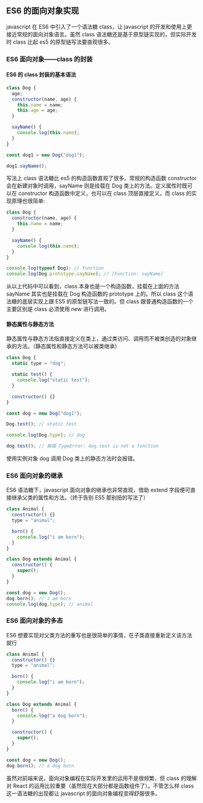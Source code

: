 ## ES6 的面向对象实现

javascript 在 ES6 中引入了一个语法糖 class，让 javascript 的开发和使用上更接近常规的面向对象语言。虽然 class 语法糖还是基于原型链实现的，但实际开发时 class 比起 es5 的原型链写法要直观很多。

### ES6 面向对象——class 的封装

#### ES6 的 class 封装的基本语法

```javascript
class Dog {
  age;
  constructor(name, age) {
    this.name = name;
    this.age = age;
  }

  sayName() {
    console.log(this.name);
  }
}

const dog1 = new Dog("dog1");

dog1.sayName();
```

写法上 class 语法糖比 es5 的构造函数直观了很多。常规的构造函数 constructor 会在新建对象时调用，sayName 则是挂载在 Dog 类上的方法。定义属性时既可以在 constructor 构造函数中定义，也可以在 class 顶层直接定义。而 class 的实现原理也很简单:

```javascript
class Dog {
  constructor(name, age) {
    this.name = name;
  }

  sayName() {
    console.log(this.name);
  }
}

console.log(typeof Dog); // function
console.log(Dog.prototype.sayName); // [Function: sayName]
```

从以上代码中可以看到，class 本身也是一个构造函数，挂载在上面的方法 sayName 其实也是挂载在 Dog 构造函数的 prototype 上的。所以 class 这个语法糖的底层实现上跟 ES5 的原型链写法一致的。但 class 跟普通构造函数的一个主要区别是 class 必须使用 new 进行调用。

#### 静态属性与静态方法

静态属性与静态方法指直接定义在类上，通过类访问、调用而不被类创造的对象继承的方法。（静态属性和静态方法可以被类继承）

```javascript
class Dog {
  static type = "dog";

  static test() {
    console.log("static test");
  }

  constructor() {}
}

const dog = new Dog("dog1");

Dog.test(); // static test

console.log(Dog.type); // dog

dog.test(); // 报错 TypeError: dog.test is not a function
```

使用实例对象 dog 调用 Dog 类上的静态方法时会报错。

### ES6 面向对象的继承

ES6 语法糖下，javascript 面向对象的继承也非常直观，借助 extend 字段便可直接继承父类的属性和方法。（终于告别 ES5 那别扭的写法了）

```javascript
class Animal {
  constructor() {}
  type = "animal";

  born() {
    console.log("i am born");
  }
}

class Dog extends Animal {
  constructor() {
    super();
  }
}

const dog = new Dog();
dog.born(); // i am born
console.log(dog.type); // animal
```

### ES6 面向对象的多态

ES6 想要实现对父类方法的重写也是很简单的事情，在子类直接重新定义该方法就行

```javascript
class Animal {
  constructor() {}
  type = "animal";

  born() {
    console.log("i am born");
  }
}

class Dog extends Animal {
  born() {
    console.log("a dog born");
  }

  constructor() {
    super();
  }
}

const dog = new Dog();
dog.born(); // a dog born
```

虽然对前端来说，面向对象编程在实际开发里的运用不是很频繁，但 class 的理解对 React 的运用比较重要（虽然现在大部分都是函数组件了）。不管怎么样 class 这一语法糖的出现都让 javascript 的面向对象编程变得舒服很多。
